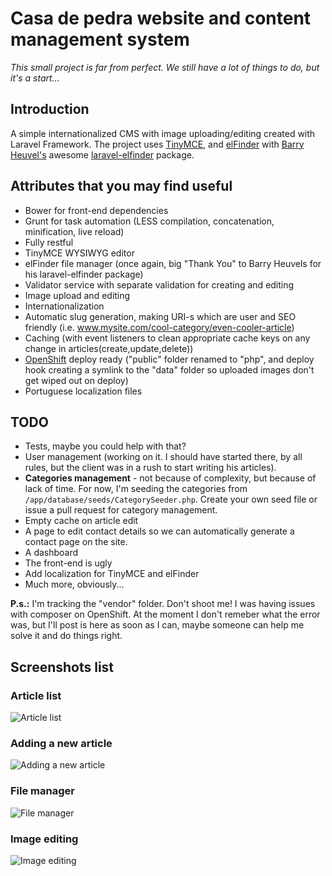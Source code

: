# Casa de pedra website and content management system

*This small project is far from perfect. We still have a lot of things to do, but it's a start...*

## Introduction

A simple internationalized CMS with image uploading/editing created with Laravel Framework.
The project uses [TinyMCE](http://www.tinymce.com/), and [elFinder](http://elfinder.org/) with [Barry Heuvel's](https://github.com/barryvdh) awesome
[laravel-elfinder](https://github.com/barryvdh/laravel-elfinder) package.

## Attributes that you may find useful

* Bower for front-end dependencies
* Grunt for task automation (LESS compilation, concatenation, minification, live reload)
* Fully restful
* TinyMCE WYSIWYG editor
* elFinder file manager (once again, big "Thank You" to Barry Heuvels for his laravel-elfinder package)
* Validator service with separate validation for creating and editing
* Image upload and editing
* Internationalization
* Automatic slug generation, making URI-s which are user and SEO friendly (i.e. www.mysite.com/cool-category/even-cooler-article)
* Caching (with event listeners to clean appropriate cache keys on any change in articles(create,update,delete))
* [OpenShift](https://openshift.redhat.com/) deploy ready ("public" folder renamed to "php", and deploy hook creating a symlink to the "data" folder so uploaded images don't get wiped out on deploy)
* Portuguese localization files

## TODO

* Tests, maybe you could help with that?
* User management (working on it. I should have started there, by all rules, but the client was in a rush to start writing his articles).
* **Categories management** - not because of complexity, but because of lack of time. For now, I'm seeding the categories from `/app/database/seeds/CategorySeeder.php`. Create your own seed file or issue a pull request for category management.
* Empty cache on article edit
* A page to edit contact details so we can automatically generate a contact page on the site.
* A dashboard
* The front-end is ugly
* Add localization for TinyMCE and elFinder
* Much more, obviously...

**P.s.:** I'm tracking the "vendor" folder. Don't shoot me! I was having issues with composer on OpenShift. At the moment I don't remeber what the error was, but I'll post is here as soon as I can, maybe someone can help me solve it and do things right.

## Screenshots list

### Article list
![Article list](http://s13.postimg.org/4ua6ksluv/List_of_articles.png)

### Adding a new article
![Adding a new article](http://s29.postimg.org/pw1f9cvyv/Add_a_new_article.png)

### File manager
![File manager](http://s27.postimg.org/xvin6whc3/File_Manager.png)

### Image editing
![Image editing](http://s29.postimg.org/lz5puehg7/Image_editing.png)

